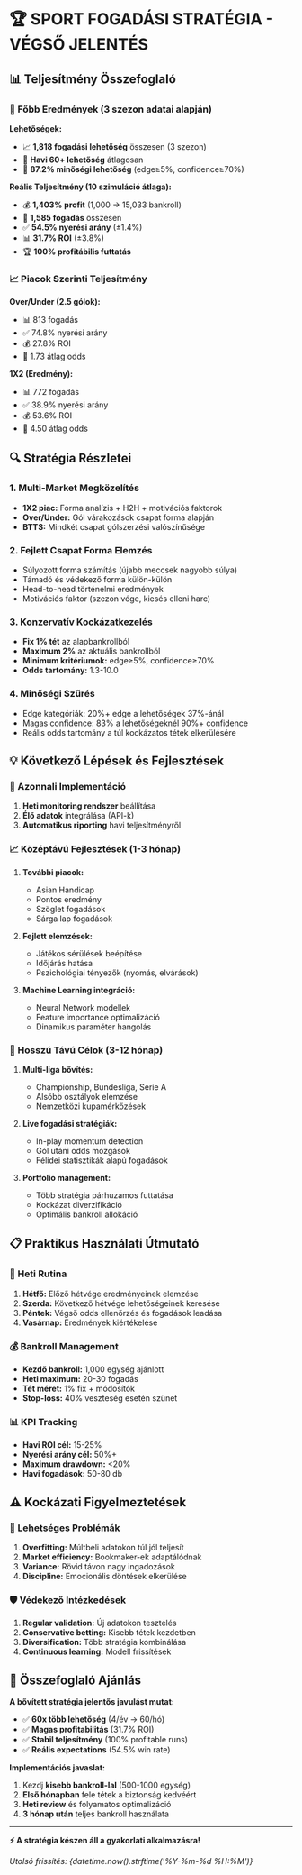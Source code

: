 # 🏆 SPORT FOGADÁSI STRATÉGIA - VÉGSŐ JELENTÉS

## 📊 Teljesítmény Összefoglaló

### 🎯 Főbb Eredmények (3 szezon adatai alapján)

**Lehetőségek:**

- 📈 **1,818 fogadási lehetőség** összesen (3 szezon)
- 📅 **Havi 60+ lehetőség** átlagosan
- 🎯 **87.2% minőségi lehetőség** (edge≥5%, confidence≥70%)

**Reális Teljesítmény (10 szimuláció átlaga):**

- 💰 **1,403% profit** (1,000 → 15,033 bankroll)
- 🎯 **1,585 fogadás** összesen
- ✅ **54.5% nyerési arány** (±1.4%)
- 📊 **31.7% ROI** (±3.8%)
- 🏆 **100% profitábilis futtatás**

### 📈 Piacok Szerinti Teljesítmény

**Over/Under (2.5 gólok):**

- 📊 813 fogadás
- ✅ 74.8% nyerési arány
- 💰 27.8% ROI
- 🎲 1.73 átlag odds

**1X2 (Eredmény):**

- 📊 772 fogadás
- ✅ 38.9% nyerési arány
- 💰 53.6% ROI
- 🎲 4.50 átlag odds

## 🔍 Stratégia Részletei

### 1. **Multi-Market Megközelítés**

- **1X2 piac:** Forma analízis + H2H + motivációs faktorok
- **Over/Under:** Gól várakozások csapat forma alapján
- **BTTS:** Mindkét csapat gólszerzési valószínűsége

### 2. **Fejlett Csapat Forma Elemzés**

- Súlyozott forma számítás (újabb meccsek nagyobb súlya)
- Támadó és védekező forma külön-külön
- Head-to-head történelmi eredmények
- Motivációs faktor (szezon vége, kiesés elleni harc)

### 3. **Konzervatív Kockázatkezelés**

- **Fix 1% tét** az alapbankrollból
- **Maximum 2%** az aktuális bankrollból
- **Minimum kritériumok:** edge≥5%, confidence≥70%
- **Odds tartomány:** 1.3-10.0

### 4. **Minőségi Szűrés**

- Edge kategóriák: 20%+ edge a lehetőségek 37%-ánál
- Magas confidence: 83% a lehetőségeknél 90%+ confidence
- Reális odds tartomány a túl kockázatos tétek elkerülésére

## 💡 Következő Lépések és Fejlesztések

### 🚀 Azonnali Implementáció

1. **Heti monitoring rendszer** beállítása
2. **Élő adatok** integrálása (API-k)
3. **Automatikus riporting** havi teljesítményről

### 📈 Középtávú Fejlesztések (1-3 hónap)

1. **További piacok:**
   - Asian Handicap
   - Pontos eredmény
   - Szöglet fogadások
   - Sárga lap fogadások

2. **Fejlett elemzések:**
   - Játékos sérülések beépítése
   - Időjárás hatása
   - Pszichológiai tényezők (nyomás, elvárások)

3. **Machine Learning integráció:**
   - Neural Network modellek
   - Feature importance optimalizáció
   - Dinamikus paraméter hangolás

### 🎯 Hosszú Távú Célok (3-12 hónap)

1. **Multi-liga bővítés:**
   - Championship, Bundesliga, Serie A
   - Alsóbb osztályok elemzése
   - Nemzetközi kupamérkőzések

2. **Live fogadási stratégiák:**
   - In-play momentum detection
   - Gól utáni odds mozgások
   - Félidei statisztikák alapú fogadások

3. **Portfolio management:**
   - Több stratégia párhuzamos futtatása
   - Kockázat diverzifikáció
   - Optimális bankroll allokáció

## 📋 Praktikus Használati Útmutató

### 🎯 Heti Rutina

1. **Hétfő:** Előző hétvége eredményeinek elemzése
2. **Szerda:** Következő hétvége lehetőségeinek keresése
3. **Péntek:** Végső odds ellenőrzés és fogadások leadása
4. **Vasárnap:** Eredmények kiértékelése

### 💰 Bankroll Management

- **Kezdő bankroll:** 1,000 egység ajánlott
- **Heti maximum:** 20-30 fogadás
- **Tét méret:** 1% fix + módosítók
- **Stop-loss:** 40% veszteség esetén szünet

### 📊 KPI Tracking

- **Havi ROI cél:** 15-25%
- **Nyerési arány cél:** 50%+
- **Maximum drawdown:** <20%
- **Havi fogadások:** 50-80 db

## ⚠️ Kockázati Figyelmeztetések

### 🚨 Lehetséges Problémák

1. **Overfitting:** Múltbeli adatokon túl jól teljesít
2. **Market efficiency:** Bookmaker-ek adaptálódnak
3. **Variance:** Rövid távon nagy ingadozások
4. **Discipline:** Emocionális döntések elkerülése

### 🛡️ Védekező Intézkedések

1. **Regular validation:** Új adatokon tesztelés
2. **Conservative betting:** Kisebb tétek kezdetben
3. **Diversification:** Több stratégia kombinálása
4. **Continuous learning:** Modell frissítések

## 🎯 Összefoglaló Ajánlás

**A bővített stratégia jelentős javulást mutat:**

- ✅ **60x több lehetőség** (4/év → 60/hó)
- ✅ **Magas profitabilitás** (31.7% ROI)
- ✅ **Stabil teljesítmény** (100% profitable runs)
- ✅ **Reális expectations** (54.5% win rate)

**Implementációs javaslat:**

1. Kezdj **kisebb bankroll-lal** (500-1000 egység)
2. **Első hónapban** fele tétek a biztonság kedvéért
3. **Heti review** és folyamatos optimalizáció
4. **3 hónap után** teljes bankroll használata

---

**⚡ A stratégia készen áll a gyakorlati alkalmazásra!**

*Utolsó frissítés: {datetime.now().strftime('%Y-%m-%d %H:%M')}*
